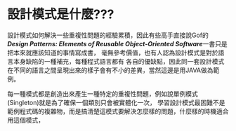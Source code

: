 # 設計模式是什麼???

設計模式如何解決一些重複性問題的經驗累積，因此有些高手直接說Gof的
***Design Patterns: Elements of Reusable Object-Oriented Software***一書只是把本來就應該知道的事情寫成書，
毫無參考價值，也有人認為設計模式是對於語言本身缺陷的一種補充，每種程式語言都有
各自的優缺點，因此同一套設計模式在不同的語言之間呈現出來的樣子會有不小的差異，當然這邊是用JAVA做為範例。
  
每一種模式都是創造出來產生一種特定的重複性問題，例如說單例模式(Singleton)就是為了確保一個類別只會被實體化一次，
學習設計模式最困難不是範例程式碼的複雜物，而是搞清楚這模式要解決怎麼樣的問題，什麼樣的時機適合用這個模式，   



